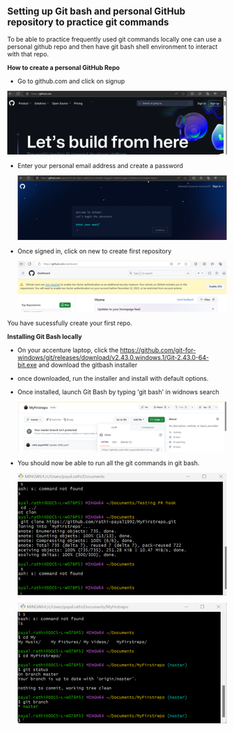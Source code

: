 ## Setting up Git bash and personal GitHub repository to practice git commands
  

 To be able to practice frequently used git commands locally one can use a personal github repo and then have git bash shell environment to interact with that repo.

 **How to create a personal GitHub Repo**

* Go to github.com and click on signup

![image info](./images/github_1.png)

* Enter your personal email address and create a password

  ![image info](./images/github_2.png)

* Once signed in, click on new to create first repository

  ![image info](./images/github_3.png)

You have sucessfully create your first repo.

**Installing Git Bash locally**

* On your accenture laptop, click the https://github.com/git-for-windows/git/releases/download/v2.43.0.windows.1/Git-2.43.0-64-bit.exe and download the gitbash installer

* once downloaded, run the installer and install with default options.

* Once installed, launch Git Bash by typing 'git bash' in widnows search

  ![image info](./images/github_4.png)

* You should now be able to run all the git commands in git bash.

  ![image info](./images/github_5.png)

  ![image info](./images/github_6.png)







